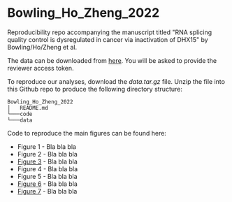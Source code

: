 # Bowling_Ho_Zheng_2022
Reproducibility repo accompanying the manuscript titled "RNA splicing quality control is dysregulated in cancer via inactivation of DHX15" by Bowling/Ho/Zheng et al.

The data can be downloaded from [here](https://1drv.ms/f/s!AiwuS6Fz15R0icgTpE2A8K0s1gwIog). You will be asked to provide the reviewer access token.

To reproduce our analyses, download the *data.tar.gz* file. Unzip the file into this Github repo to produce the following directory structure:

```
Bowling_Ho_Zheng_2022
│   README.md
└───code
└───data
```

Code to reproduce the main figures can be found here:
* Figure 1 - Bla bla bla
* Figure 2 - Bla bla bla
* [Figure 3](https://github.com/thinc-bcm/Bowling_Ho_Zheng_2022/blob/main/code/figure_3/figure3.md) - Bla bla bla
* Figure 4 - Bla bla bla
* Figure 5 - Bla bla bla
* [Figure 6](https://github.com/thinc-bcm/Bowling_Ho_Zheng_2022/blob/main/code/figure_6/figure6.md) - Bla bla bla
* [Figure 7](https://github.com/thinc-bcm/Bowling_Ho_Zheng_2022/blob/main/code/figure_7/figure_7.md) - Bla bla bla
